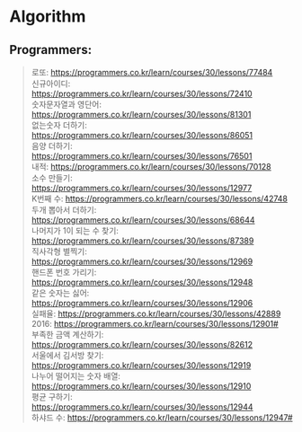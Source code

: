 # Algorithm   
   
## Programmers:   
>로또: https://programmers.co.kr/learn/courses/30/lessons/77484   
>신규아이디: https://programmers.co.kr/learn/courses/30/lessons/72410   
>숫자문자열과 영단어: https://programmers.co.kr/learn/courses/30/lessons/81301   
>없는숫자 더하기: https://programmers.co.kr/learn/courses/30/lessons/86051   
>음양 더하기: https://programmers.co.kr/learn/courses/30/lessons/76501   
>내적: https://programmers.co.kr/learn/courses/30/lessons/70128   
>소수 만들기: https://programmers.co.kr/learn/courses/30/lessons/12977   
>K번째 수: https://programmers.co.kr/learn/courses/30/lessons/42748   
>두개 뽑아서 더하기: https://programmers.co.kr/learn/courses/30/lessons/68644   
>나머지가 1이 되는 수 찾기: https://programmers.co.kr/learn/courses/30/lessons/87389   
>직사각형 별찍기: https://programmers.co.kr/learn/courses/30/lessons/12969   
>핸드폰 번호 가리기: https://programmers.co.kr/learn/courses/30/lessons/12948   
>같은 숫자는 싫어: https://programmers.co.kr/learn/courses/30/lessons/12906   
>실패율: https://programmers.co.kr/learn/courses/30/lessons/42889   
>2016: https://programmers.co.kr/learn/courses/30/lessons/12901#   
>부족한 금액 계산하기: https://programmers.co.kr/learn/courses/30/lessons/82612   
>서울에서 김서방 찾기: https://programmers.co.kr/learn/courses/30/lessons/12919   
>나누어 떨어지는 숫자 배열: https://programmers.co.kr/learn/courses/30/lessons/12910   
>평균 구하기: https://programmers.co.kr/learn/courses/30/lessons/12944   
>하샤드 수: https://programmers.co.kr/learn/courses/30/lessons/12947#
